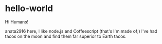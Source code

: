 # hello-world

Hi Humans!

anata2916 here, I like node.js and Coffeescript (that's I'm made of;)
I've had tacos on the moon and find them far superior to Earth tacos.
